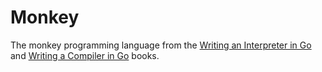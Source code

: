 # Monkey

The monkey programming language from the [Writing an Interpreter in Go] and [Writing a Compiler in Go] books.

[Writing an Interpreter in Go]: https://interpreterbook.com
[Writing a Compiler in Go]: https://compilerbook.com
